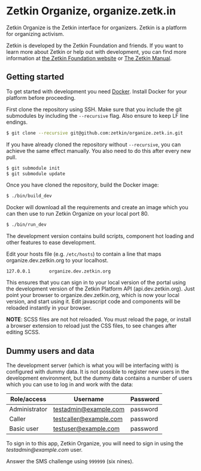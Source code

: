 # Zetkin Organize, organize.zetk.in
Zetkin Organize is the Zetkin interface for organizers. Zetkin is a platform
for organizing activism.

Zetkin is developed by the Zetkin Foundation and friends. If you want to learn
more about Zetkin or help out with development, you can find more information
at [the Zetkin Foundation website](http://www.zetkin.org) or
[The Zetkin Manual](http://manual.zetkin.org).

## Getting started
To get started with development you need [Docker](https://www.docker.com).
Install Docker for your platform before proceeding.

First clone the repository using SSH. Make sure that you include the git submodules by
including the `--recursive` flag. Also ensure to keep LF line endings.

```bash
$ git clone --recursive git@github.com:zetkin/organize.zetk.in.git
```

If you have already cloned the repository without `--recursive`, you can achieve
the same effect manually. You also need to do this after every new pull.

```bash
$ git submodule init
$ git submodule update
```

Once you have cloned the repository, build the Docker image:

```bash
$ ./bin/build_dev
```

Docker will download all the requirements and create an image which you can
then use to run Zetkin Organize on your local port 80.

```bash
$ ./bin/run_dev
```

The development version contains build scripts, component hot loading and
other features to ease development.

Edit your hosts file (e.g. `/etc/hosts`) to contain a line that maps
organize.dev.zetkin.org to your localhost.

```
127.0.0.1       organize.dev.zetkin.org
```

This ensures that you can sign in to your local version of the portal using the
development version of the Zetkin Platform API (api.dev.zetkin.org). Just point
your browser to organize.dev.zetkin.org, which is now your local version, and
start using it. Edit javascript code and components will be reloaded instantly
in your browser.

__NOTE__: SCSS files are not hot reloaded. You must reload the page, or install
a browser extension to reload just the CSS files, to see changes after editing
SCSS.

## Dummy users and data
The development server (which is what you will be interfacing with) is configured
with dummy data. It is not possible to register new users in the development
environment, but the dummy data contains a number of users which you can use to
log in and work with the data:

Role/access    | Username                | Password
---------------|-------------------------|---------------------------
Administrator  | testadmin@example.com   | password
Caller         | testcaller@example.com  | password
Basic user     | testuser@example.com    | password

To sign in to this app, Zetkin Organize, you will need to sign in using the
_testadmin@example.com_ user.

Answer the SMS challenge using `999999` (six nines).

